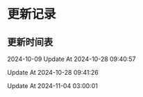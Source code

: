 # 更新记录

## 更新时间表 

2024-10-09
Update At 2024-10-28 09:40:57

Update At 2024-10-28 09:41:26

Update At 2024-11-04 03:00:01
